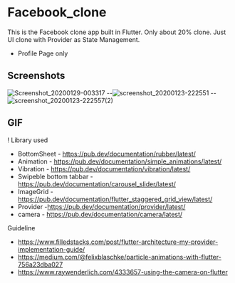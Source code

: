 # Facebook_clone

This is the Facebook  clone app built in Flutter. Only about 20% clone. Just UI clone with Provider as State Management.
- Profile Page only

## Screenshots

![Screenshot_20200129-003317](https://user-images.githubusercontent.com/14199227/73321488-8cdf2180-427d-11ea-8b6a-8448a17c48ec.jpg)  --![screenshot_20200123-222551](https://user-images.githubusercontent.com/14199227/72993931-2e571500-3e31-11ea-8019-4ce8d5057368.jpg) --![screenshot_20200123-222557(2)](https://user-images.githubusercontent.com/14199227/72994056-6bbba280-3e31-11ea-82c6-999a528c252b.jpg)

## GIF

!
Library used
  - BottomSheet - https://pub.dev/documentation/rubber/latest/
  - Animation - https://pub.dev/documentation/simple_animations/latest/
  - Vibration - https://pub.dev/documentation/vibration/latest/
  - Swipeble bottom tabbar - https://pub.dev/documentation/carousel_slider/latest/
  - ImageGrid - https://pub.dev/documentation/flutter_staggered_grid_view/latest/
  - Provider -https://pub.dev/documentation/provider/latest/
  - camera - https://pub.dev/documentation/camera/latest/

Guideline
  - https://www.filledstacks.com/post/flutter-architecture-my-provider-implementation-guide/
  -  https://medium.com/@felixblaschke/particle-animations-with-flutter-756a23dba027
  -  https://www.raywenderlich.com/4333657-using-the-camera-on-flutter
